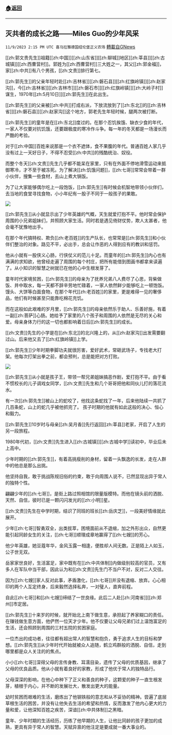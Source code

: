 ###  [:house:返回](README.md)
---


## 灭共者的成长之路——Miles Guo的少年风采
`11/9/2023 2:15 PM UTC 喜马拉雅德国纽伦堡正义农场` [轉載自GNews](https://gnews.org/articles/1949613)

[[zh:郭文贵先生]]祖籍[[zh:中国]][[zh:山东省]][[zh:聊城]]地区[[zh:莘县]][[zh:古城镇]][[zh:西曹营村]]。郭姓为[[zh:西曹营村]]三大姓之一，其父[[zh:郭金福]]，家[[zh:中共]]有八个男孩，[[zh:文贵]]排行第七。

[[zh:郭先生]]的父亲年轻时赴[[zh:吉林省]][[zh:磐石县]][[zh:红旗岭镇]][[zh:赵家沟]]，今[[zh:吉林省]][[zh:吉林市]][[zh:磐石市]][[zh:红旗岭镇]][[zh:大岭子村]]谋生，1970年[[zh:5月10日]][[zh:郭先生]]在此出生。

[[zh:郭先生]]的父亲被[[zh:中共]]打成右派，下放流放到了[[zh:东北]]的[[zh:吉林省]][[zh:磐石县]][[zh:赵家沟]]这个地方，郭老先生年轻时候，腿两次被打断。

[[zh:郭先生]]的童年是在[[zh:东北]]度过的。在那个忍饥挨饿、缺衣少食的年代，一家人不仅要对抗饥饿，还要跟极度的寒冷作斗争。每一年的冬天都是一场漫长而严酷的考验。

对于[[zh:中国]]百姓来说那是一个衣不遮体，食不果腹的年代。普通百姓人家几乎没有过上一天好日子，不得不忍受[[zh:中共]]的残酷统治、奴役。

而整个冬天[[zh:文贵]]先生几乎都不能呆在家里，只有在外面不停地滑雪运动来抵御寒冷，才不至于被冻死。为了解决[[zh:饥饿问题]]，[[zh:七哥]]常常会带着一群小伙伴，搜集一些食材，去山上煮大锅饭。

为了让大家能够偶尔吃上一段饱饭，[[zh:郭先生]]有时候会机智地带领小伙伴们，去当地的食堂寻找食物，小小年纪有一股子不同于一般孩子的果敢。


![](https://i.imgur.com/xjo14kL.jpg)


[[zh:郭先生]]从小就显示出了少年英雄的气概，天生就爱打抱不平。他时常会保护周围的小兄弟姐妹们，并照顾大家生活。同时若是遇见倚财仗势，欺人太甚者，他会毫不犹豫地出手。

在那个年代搞特权、欺负[[zh:老百姓]]的生产队长，也常常是[[zh:郭先生]]和小伙伴们整治的对象。路见不平，必出手，总会让作恶的人得到应有的教训和惩罚。

他从小就有一股侠义心肠，行侠仗义的范儿十足。而童年的[[zh:郭先生]]内心也有满满的求知欲，他曾经走遍了周围的每个村庄，把所有能借到图画书都拿来读遍了。从小知识的智慧之树就已在他的心中生根发芽了。

童年时代家境贫困，[[zh:郭先生]]的母亲为了抚养兄弟八人费尽了心思，背柴做饭、井中取水，每一天都不辞辛劳地忙碌着，一家人依然鲜少能够吃上一顿饱饭。馒头、大饼等白面食物，在那个年代[[zh:老百姓]]的家里，更是难得一见的奢侈品，他们有时候甚至只能靠吃棉花充饥。

而在这般如此艰难的岁月里，[[zh:郭先生]]的母亲依然乐于助人、乐善好施，有着一副[[zh:菩萨]]心肠。她给予了家里的八个孩子和周围的人依然是无尽的关心和爱。母亲身体力行的这一切也都影响着日后[[zh:郭先生]]的成长。

[[zh:文贵]]先生的小学是在[[zh:东北]]的北兴隆上的，从[[zh:赵家沟]]出发需要翻过山。后来他又去了[[zh:红旗岭镇]]上学。

[[zh:郭先生]]少年时期拳脚功夫就很厉害，爱好武术，常砸武场子，专找老大打架。他每次打架出拳之前，都会预判，总是能把对方打败。


![](https://i.imgur.com/BWhX2sz.jpg)


[[zh:郭先生]]从小就是孩子王，带领一帮兄弟姐妹搞恶作剧，爱打抱不平。由于看不惯校长的儿子调戏女同学，[[zh:文贵]]先生和几个哥哥把他和同伙儿打的落花流水。

有一次[[zh:郭先生]]被山上的蛇咬了，他找这条蛇找了一年，后来他陆续一共抓了几百条蛇，山上的蛇几乎被他抓完了。 孩子时期的他就有如此这般的决心、恒心和毅力。

[[zh:郭先生]]10岁时与母亲[[zh:吴月香]]先行返回[[zh:莘县]]老家，开启了人生的另一段旅程。

1980年代初，[[zh:文贵]]先生进入[[zh:古城镇]][[zh:古城中学]]读初中，毕业后未上高中。

少年时期的[[zh:郭先生]]，有着高挑瘦削的身材，留着一头飘逸的长发，走在人群中的他总是那么出挑。

他坚持自我，敢于挑战陈规旧俗的约束，敢于向周围人说不，已然显现出异于常人的独特个性。

翩翩少年的[[zh:七哥]]，是街上路过照相馆的限量版模特。而他在镜头前的洒脱、天然、自信，彼时已是一颗闪闪发光的[[zh:小明]]星。

[[zh:文贵]]先生在中学时期，结识了同班的班长[[zh:岳庆芝]]，一段美好情缘就此展开。

少年[[zh:七哥]]智勇双全，出类拔萃，困境面前从不退缩，加之外形出众，自然更能引起同龄女生的关注，[[zh:七哥]]顺理成章地赢得了[[zh:七嫂]]的芳心。

他少年英雄，她豆蔻年华，金风玉露一相逢，便胜却人间无数。正是陌上人如玉，公子世无双。

岳家家世良好，生活富足，家中既有在[[zh:中共体制]]内做级别较高的官员，又有多人在军队中当干部，因此认为和[[zh:文贵]]先生门不当户不对，反对二人交往。

因为[[zh:七嫂]]家人反对此事，矛盾激化，[[zh:七哥]]并没有退缩、放弃。心心相印的两个人互定终身，后来毅然选择私奔，一对璧人，直奔前程。

自此[[zh:七哥]]和[[zh:七嫂]]缔结了一世良缘。此后二人赴[[zh:河南省]][[zh:郑州]]市定居。

[[zh:郭先生]]十来岁的时候，就开始北上南下做生意，承担起了养家糊口的责任。在赚钱做生意方面，他俨然一位天才少年。他不仅要让父母兄弟们过上温饱富足的生活，还会照顾到周围的三村五院的贫困家庭。

一位杰出的成功者，往往都有超出常人的智慧和抱负，勇于追求人生的目标和梦想。[[zh:郭先生]]从少年时代开始就被众人追随，鹤立鸡群般的洒脱、自信，走到哪里都是众人关注的的焦点。

 小小[[zh:七哥]]深得父母的言传身教、耳濡目染，遗传了父母的优质基因，继承了父母的优良品质。他从小就有着良好的家教，形成了他优于常人的独特品行。

父母深深的影响，在他心中种下了正义和善良的种子，这颗爱的种子一直生根发芽，植根于内心，并不断的发展壮大，散发出更大的能量。

幼时贫困而艰难的生活，磨炼出了他钢铁般的意志和从不妥协的精神。尝遍了底层草根生活的困苦，并没有让他失去生活的希望和热情，反而激发了他内心更大的力量和爱，让他深知百姓之疾苦，深谙[[zh:中共体制]]之黑暗。

童年、少年时期的生活经历，历练了他早期的人生，让他比同龄的孩子更加的成熟，更具有异于常人的智慧。天赋异禀的他注定是要成就一番大事业的。
